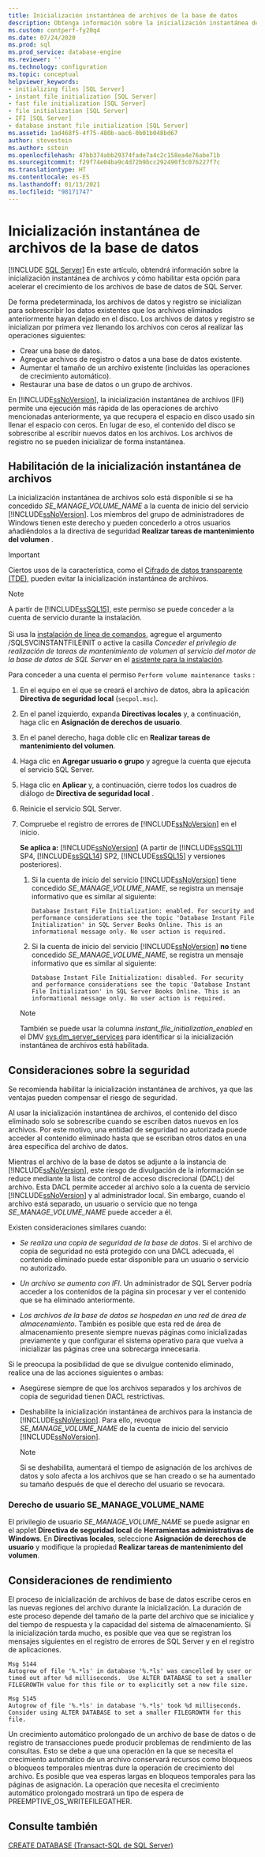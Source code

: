 ```yaml
---
title: Inicialización instantánea de archivos de la base de datos
description: Obtenga información sobre la inicialización instantánea de archivos y cómo habilitar esta opción en la base de datos de SQL Server.
ms.custom: contperf-fy20q4
ms.date: 07/24/2020
ms.prod: sql
ms.prod_service: database-engine
ms.reviewer: ''
ms.technology: configuration
ms.topic: conceptual
helpviewer_keywords:
- initializing files [SQL Server]
- instant file initialization [SQL Server]
- fast file initialization [SQL Server]
- file initialization [SQL Server]
- IFI [SQL Server]
- database instant file initialization [SQL Server]
ms.assetid: 1ad468f5-4f75-480b-aac6-0b01b048bd67
author: stevestein
ms.author: sstein
ms.openlocfilehash: 47bb374abb29374fade7a4c2c158ea4e76abe71b
ms.sourcegitcommit: f29f74e04ba9c4d72b9bcc292490f3c076227f7c
ms.translationtype: HT
ms.contentlocale: es-ES
ms.lasthandoff: 01/13/2021
ms.locfileid: "98171747"
---
```

# <a name="database-instant-file-initialization"></a>Inicialización instantánea de archivos de la base de datos
 [!INCLUDE [SQL Server](../../includes/applies-to-version/sqlserver.md)]
En este artículo, obtendrá información sobre la inicialización instantánea de archivos y cómo habilitar esta opción para acelerar el crecimiento de los archivos de base de datos de SQL Server.  

De forma predeterminada, los archivos de datos y registro se inicializan para sobrescribir los datos existentes que los archivos eliminados anteriormente hayan dejado en el disco. Los archivos de datos y registro se inicializan por primera vez llenando los archivos con ceros al realizar las operaciones siguientes:  
  
- Crear una base de datos.  
- Agregue archivos de registro o datos a una base de datos existente.  
- Aumentar el tamaño de un archivo existente (incluidas las operaciones de crecimiento automático).  
- Restaurar una base de datos o un grupo de archivos.  

En [!INCLUDE[ssNoVersion](../../includes/ssnoversion-md.md)], la inicialización instantánea de archivos (IFI) permite una ejecución más rápida de las operaciones de archivo mencionadas anteriormente, ya que recupera el espacio en disco usado sin llenar el espacio con ceros. En lugar de eso, el contenido del disco se sobrescribe al escribir nuevos datos en los archivos. Los archivos de registro no se pueden inicializar de forma instantánea.


## <a name="enable-instant-file-initialization"></a>Habilitación de la inicialización instantánea de archivos

La inicialización instantánea de archivos solo está disponible si se ha concedido *SE_MANAGE_VOLUME_NAME* a la cuenta de inicio del servicio [!INCLUDE[ssNoVersion](../../includes/ssnoversion-md.md)]. Los miembros del grupo de administradores de Windows tienen este derecho y pueden concederlo a otros usuarios añadiéndolos a la directiva de seguridad **Realizar tareas de mantenimiento del volumen** .  
> [!IMPORTANT]
> Ciertos usos de la característica, como el [Cifrado de datos transparente (TDE)](../../relational-databases/security/encryption/transparent-data-encryption.md), pueden evitar la inicialización instantánea de archivos.  

> [!NOTE]
> A partir de [!INCLUDE[ssSQL15](../../includes/sssql16-md.md)], este permiso se puede conceder a la cuenta de servicio durante la instalación. <br><br>Si usa la [instalación de línea de comandos](../../database-engine/install-windows/install-sql-server-from-the-command-prompt.md), agregue el argumento /SQLSVCINSTANTFILEINIT o active la casilla *Conceder el privilegio de realización de tareas de mantenimiento de volumen al servicio del motor de la base de datos de SQL Server* en el [asistente para la instalación](../../database-engine/install-windows/install-sql-server-from-the-installation-wizard-setup.md).
  
Para conceder a una cuenta el permiso `Perform volume maintenance tasks` :  
  
1.  En el equipo en el que se creará el archivo de datos, abra la aplicación **Directiva de seguridad local** (`secpol.msc`).  
  
1.  En el panel izquierdo, expanda **Directivas locales** y, a continuación, haga clic en **Asignación de derechos de usuario**.  
  
1.  En el panel derecho, haga doble clic en **Realizar tareas de mantenimiento del volumen**.  
  
1.  Haga clic en **Agregar usuario o grupo** y agregue la cuenta que ejecuta el servicio SQL Server.  
  
1.  Haga clic en **Aplicar** y, a continuación, cierre todos los cuadros de diálogo de **Directiva de seguridad local** .  

1. Reinicie el servicio SQL Server.

1. Compruebe el registro de errores de [!INCLUDE[ssNoVersion](../../includes/ssnoversion-md.md)] en el inicio.
   
  
    **Se aplica a:** [!INCLUDE[ssNoVersion](../../includes/ssnoversion-md.md)] (A partir de [!INCLUDE[ssSQL11](../../includes/sssql11-md.md)] SP4, [!INCLUDE[ssSQL14](../../includes/sssql14-md.md)] SP2, [!INCLUDE[ssSQL15](../../includes/sssql16-md.md)] y versiones posteriores).
    1. Si la cuenta de inicio del servicio [!INCLUDE[ssNoVersion](../../includes/ssnoversion-md.md)] tiene concedido *SE_MANAGE_VOLUME_NAME*, se registra un mensaje informativo que es similar al siguiente:

        `Database Instant File Initialization: enabled. For security and performance considerations see the topic 'Database Instant File Initialization' in SQL Server Books Online. This is an informational message only. No user action is required.`

    1. Si la cuenta de inicio del servicio [!INCLUDE[ssNoVersion](../../includes/ssnoversion-md.md)] **no** tiene concedido *SE_MANAGE_VOLUME_NAME*, se registra un mensaje informativo que es similar al siguiente:

        `Database Instant File Initialization: disabled. For security and performance considerations see the topic 'Database Instant File Initialization' in SQL Server Books Online. This is an informational message only. No user action is required.`
    > [!NOTE]
    > También se puede usar la columna *instant_file_initialization_enabled* en el DMV [sys.dm_server_services](../../relational-databases/system-dynamic-management-views/sys-dm-server-services-transact-sql.md) para identificar si la inicialización instantánea de archivos está habilitada.

## <a name="security-considerations"></a>Consideraciones sobre la seguridad

Se recomienda habilitar la inicialización instantánea de archivos, ya que las ventajas pueden compensar el riesgo de seguridad.

Al usar la inicialización instantánea de archivos, el contenido del disco eliminado solo se sobrescribe cuando se escriben datos nuevos en los archivos. Por este motivo, una entidad de seguridad no autorizada puede acceder al contenido eliminado hasta que se escriban otros datos en una área específica del archivo de datos.

Mientras el archivo de la base de datos se adjunte a la instancia de [!INCLUDE[ssNoVersion](../../includes/ssnoversion-md.md)], este riesgo de divulgación de la información se reduce mediante la lista de control de acceso discrecional (DACL) del archivo. Esta DACL permite acceder al archivo solo a la cuenta de servicio [!INCLUDE[ssNoVersion](../../includes/ssnoversion-md.md)] y al administrador local. Sin embargo, cuando el archivo está separado, un usuario o servicio que no tenga *SE_MANAGE_VOLUME_NAME* puede acceder a él.

Existen consideraciones similares cuando:

* *Se realiza una copia de seguridad de la base de datos*. Si el archivo de copia de seguridad no está protegido con una DACL adecuada, el contenido eliminado puede estar disponible para un usuario o servicio no autorizado.  

* *Un archivo se aumenta con IFI*. Un administrador de SQL Server podría acceder a los contenidos de la página sin procesar y ver el contenido que se ha eliminado anteriormente.

* *Los archivos de la base de datos se hospedan en una red de área de almacenamiento*. También es posible que esta red de área de almacenamiento presente siempre nuevas páginas como inicializadas previamente y que configurar el sistema operativo para que vuelva a inicializar las páginas cree una sobrecarga innecesaria.

Si le preocupa la posibilidad de que se divulgue contenido eliminado, realice una de las acciones siguientes o ambas:  
  
- Asegúrese siempre de que los archivos separados y los archivos de copia de seguridad tienen DACL restrictivas.  
- Deshabilite la inicialización instantánea de archivos para la instancia de [!INCLUDE[ssNoVersion](../../includes/ssnoversion-md.md)].    Para ello, revoque *SE_MANAGE_VOLUME_NAME* de la cuenta de inicio del servicio [!INCLUDE[ssNoVersion](../../includes/ssnoversion-md.md)].
    
    > [!NOTE]
    > Si se deshabilita, aumentará el tiempo de asignación de los archivos de datos y solo afecta a los archivos que se han creado o se ha aumentado su tamaño después de que el derecho del usuario se revocara.
  
### <a name="se_manage_volume_name-user-right"></a>Derecho de usuario SE_MANAGE_VOLUME_NAME

El privilegio de usuario *SE_MANAGE_VOLUME_NAME* se puede asignar en el applet **Directiva de seguridad local** de **Herramientas administrativas de Windows**. En **Directivas locales**, seleccione **Asignación de derechos de usuario** y modifique la propiedad **Realizar tareas de mantenimiento del volumen**.

## <a name="performance-considerations"></a>Consideraciones de rendimiento

El proceso de inicialización de archivos de base de datos escribe ceros en las nuevas regiones del archivo durante la inicialización. La duración de este proceso depende del tamaño de la parte del archivo que se inicialice y del tiempo de respuesta y la capacidad del sistema de almacenamiento. Si la inicialización tarda mucho, es posible que vea que se registran los mensajes siguientes en el registro de errores de SQL Server y en el registro de aplicaciones.

```
Msg 5144
Autogrow of file '%.*ls' in database '%.*ls' was cancelled by user or timed out after %d milliseconds.  Use ALTER DATABASE to set a smaller FILEGROWTH value for this file or to explicitly set a new file size.
```

```
Msg 5145
Autogrow of file '%.*ls' in database '%.*ls' took %d milliseconds.  Consider using ALTER DATABASE to set a smaller FILEGROWTH for this file.
```

Un crecimiento automático prolongado de un archivo de base de datos o de registro de transacciones puede producir problemas de rendimiento de las consultas. Esto se debe a que una operación en la que se necesita el crecimiento automático de un archivo conservará recursos como bloqueos o bloqueos temporales mientras dure la operación de crecimiento del archivo. Es posible que vea esperas largas en bloqueos temporales para las páginas de asignación. La operación que necesita el crecimiento automático prolongado mostrará un tipo de espera de PREEMPTIVE_OS_WRITEFILEGATHER.





## <a name="see-also"></a>Consulte también  
 [CREATE DATABASE &#40;Transact-SQL de SQL Server&#41;](../../t-sql/statements/create-database-transact-sql.md)